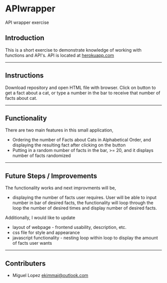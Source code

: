 # APIwrapper
 API wrapper exercise

## Introduction

This is a short exercise to demonstrate knowledge of working with functions and API's. API is located at [herokuapp.com](https://cat-fact.herokuapp.com/facts)

---

## Instructions

Download repository and open HTML file with browser. Click on button to get a fact about a cat, or type a number in the bar to receive that number of facts about cat.

---

## Functionality

There are two main features in this small application,

* Ordering the number of Facts about Cats in Alphabetical Order, and displaying the resulting fact after clicking on the button
* Putting in a random number of facts in the bar, >= 20, and it displays number of facts randomized

---

## Future Steps / Improvements

The functionality works and next improvments will be, 
* displaying the number of facts user requires. User will be able to input number in bar of desired facts, the functionality will loop through the loop the number of desired times and display number of desired facts. 

Additionally, I would like to update
* layout of webpage - frontend usability, description, etc.
* css file for style and appearance
* javascript functionality - nesting loop within loop to display the amount of facts user wants

---
## Contributers

- Miguel Lopez <ekimmai@outlook.com>
